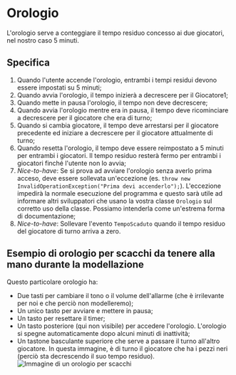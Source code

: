 # Orologio
L'orologio serve a conteggiare il tempo residuo concesso ai due giocatori, nel nostro caso 5 minuti.

## Specifica
1. Quando l'utente accende l'orologio, entrambi i tempi residui devono essere impostati su 5 minuti;
2. Quando avvia l'orologio, il tempo inizierà a decrescere per il Giocatore1;
3. Quando mette in pausa l'orologio, il tempo non deve decrescere;
4. Quando avvia l'orologio mentre era in pausa, il tempo deve ricominciare a decrescere per il giocatore che era di turno;
5. Quando si cambia giocatore, il tempo deve arrestarsi per il giocatore precedente ed iniziare a decrescere per il giocatore attualmente di turno;
6. Quando resetta l'orologio, il tempo deve essere reimpostato a 5 minuti per entrambi i giocatori. Il tempo residuo resterà fermo per entrambi i giocatori finché l'utente non lo avvia;
7. *Nice-to-have*: Se si prova ad avviare l'orologio senza averlo prima acceso, deve essere sollevata un'eccezione (es.  `throw new InvalidOperationException("Prima devi accenderlo");`). L'eccezione impedirà la normale esecuzione del programma e questo sarà utile ad informare altri sviluppatori che usano la vostra classe `Orologio` sul corretto uso della classe. Possiamo intenderla come un'estrema forma di documentazione;
8. *Nice-to-have*: Sollevare l'evento `TempoScaduto` quando il tempo residuo del giocatore di turno arriva a zero.

## Esempio di orologio per scacchi da tenere alla mano durante la modellazione
Questo particolare orologio ha:
* Due tasti per cambiare il tono o il volume dell'allarme (che è irrilevante per noi e che perciò non modelleremo);
* Un unico tasto per avviare e mettere in pausa;
* Un tasto per resettare il timer;
* Un tasto posteriore (qui non visibile) per accedere l'orologio. L'orologio si spegne automaticamente dopo alcuni minuti di inattività;
* Un tastone basculante superiore che serve a passare il turno all'altro giocatore. In questa immagine, è di turno il giocatore che ha i pezzi neri (perciò sta decrescendo il suo tempo residuo).
![Immagine di un orologio per scacchi](../Immagini/orologio.jpg)